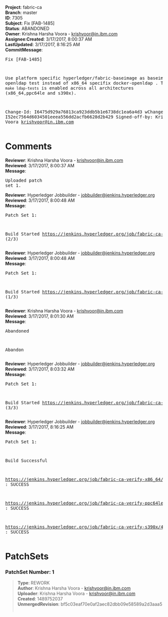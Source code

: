 <strong>Project</strong>: fabric-ca</br><strong>Branch</strong>: master<br><strong>ID</strong>: 7305<br><strong>Subject</strong>: Fix [FAB-1485]<br><strong>Status</strong>: ABANDONED<br><strong>Owner</strong>: Krishna Harsha Voora - krishvoor@in.ibm.com<br><strong>Assignee</strong>:<strong>Created</strong>: 3/17/2017, 8:00:37 AM<br><strong>LastUpdated</strong>: 3/17/2017, 8:16:25 AM<br><strong>CommitMessage</strong>:<br><pre>Fix [FAB-1485]

Use platform specific hyperledger/fabric-baseimage as
baseimage for openldap test instead of  x86_64 specifix
docker-openldap . This ensures `make ldap-tests` is enabled
across all architectures (x86_64,ppc64le and s390x).

Change-Id: I6475d929a76813ca923ddb5b1e6738dc1ea6a4d3
wChange-Id: I52ec7564d6034501eeea556dd2acfb6628d2b429
Signed-off-by: Krishna Harsha Voora <krishvoor@in.ibm.com>
</pre><h1>Comments</h1><strong>Reviewer</strong>: Krishna Harsha Voora - krishvoor@in.ibm.com<br><strong>Reviewed</strong>: 3/17/2017, 8:00:37 AM<br><strong>Message</strong>: <pre>Uploaded patch set 1.</pre><strong>Reviewer</strong>: Hyperledger Jobbuilder - jobbuilder@jenkins.hyperledger.org<br><strong>Reviewed</strong>: 3/17/2017, 8:00:48 AM<br><strong>Message</strong>: <pre>Patch Set 1:

Build Started https://jenkins.hyperledger.org/job/fabric-ca-verify-s390x/413/ (2/3)</pre><strong>Reviewer</strong>: Hyperledger Jobbuilder - jobbuilder@jenkins.hyperledger.org<br><strong>Reviewed</strong>: 3/17/2017, 8:00:48 AM<br><strong>Message</strong>: <pre>Patch Set 1:

Build Started https://jenkins.hyperledger.org/job/fabric-ca-verify-ppc64le/413/ (1/3)</pre><strong>Reviewer</strong>: Krishna Harsha Voora - krishvoor@in.ibm.com<br><strong>Reviewed</strong>: 3/17/2017, 8:01:30 AM<br><strong>Message</strong>: <pre>Abandoned

Abandon</pre><strong>Reviewer</strong>: Hyperledger Jobbuilder - jobbuilder@jenkins.hyperledger.org<br><strong>Reviewed</strong>: 3/17/2017, 8:03:32 AM<br><strong>Message</strong>: <pre>Patch Set 1:

Build Started https://jenkins.hyperledger.org/job/fabric-ca-verify-x86_64/410/ (3/3)</pre><strong>Reviewer</strong>: Hyperledger Jobbuilder - jobbuilder@jenkins.hyperledger.org<br><strong>Reviewed</strong>: 3/17/2017, 8:16:25 AM<br><strong>Message</strong>: <pre>Patch Set 1:

Build Successful 

https://jenkins.hyperledger.org/job/fabric-ca-verify-x86_64/410/ : SUCCESS

https://jenkins.hyperledger.org/job/fabric-ca-verify-ppc64le/413/ : SUCCESS

https://jenkins.hyperledger.org/job/fabric-ca-verify-s390x/413/ : SUCCESS</pre><h1>PatchSets</h1><h3>PatchSet Number: 1</h3><blockquote><strong>Type</strong>: REWORK<br><strong>Author</strong>: Krishna Harsha Voora - krishvoor@in.ibm.com<br><strong>Uploader</strong>: Krishna Harsha Voora - krishvoor@in.ibm.com<br><strong>Created</strong>: 1489752037<br><strong>UnmergedRevision</strong>: bf5c03eaf70e0af2aec82dbb09e58589a2d3aaa5<br><br></blockquote>